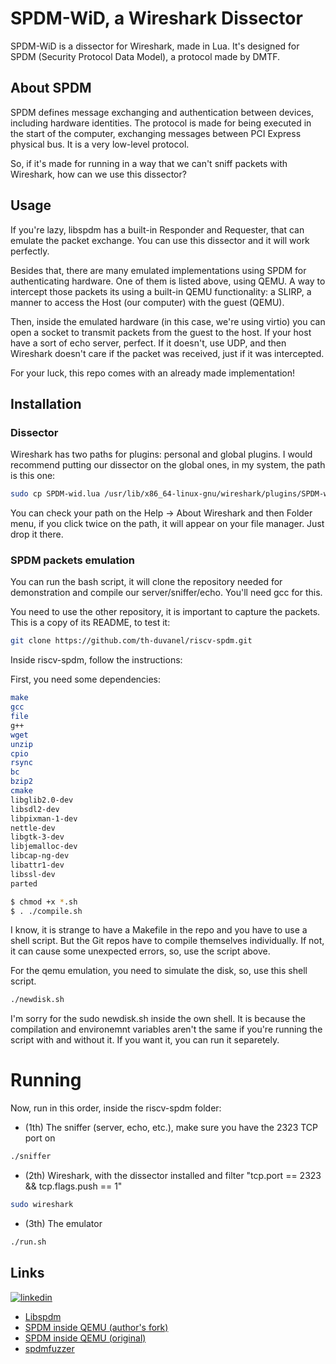 # SPDM-WiD, a Wireshark Dissector

SPDM-WiD is a dissector for Wireshark, made in Lua. It's designed for SPDM (Security Protocol Data Model), a protocol made by DMTF.

## About SPDM
SPDM defines message exchanging and authentication between devices, including hardware identities. The protocol is made for being executed in the start of the computer, exchanging messages between PCI Express physical bus. It is a very low-level protocol.

So, if it's made for running in a way that we can't sniff packets with Wireshark, how can we use this dissector?

## Usage
If you're lazy, libspdm has a built-in Responder and Requester, that can emulate the packet exchange. You can use this dissector and it will work perfectly.

Besides that, there are many emulated implementations using SPDM for authenticating hardware. One of them is listed above, using QEMU. A way to intercept those packets its using a built-in QEMU functionality: a SLIRP, a manner to access the Host (our computer) with the guest (QEMU).

Then, inside the emulated hardware (in this case, we're using virtio) you can open a socket to transmit packets from the guest to the host. If your host have a sort of echo server, perfect. If it doesn't, use UDP, and then Wireshark doesn't care if the packet was received, just if it was intercepted.

For your luck, this repo comes with an already made implementation!


## Installation

### Dissector
Wireshark has two paths for plugins: personal and global plugins. I would recommend putting our dissector on the global ones, in my system, the path is this one:

```bash
sudo cp SPDM-wid.lua /usr/lib/x86_64-linux-gnu/wireshark/plugins/SPDM-wid.lua
```

You can check your path on the Help -> About Wireshark and then Folder menu, if you click twice on the path, it will appear on your file manager. Just drop it there.

### SPDM packets emulation
You can run the bash script, it will clone the repository needed for demonstration and compile our server/sniffer/echo. You'll need gcc for this.

You need to use the other repository, it is important to capture the packets. This is a copy of its README, to test it:

```bash
git clone https://github.com/th-duvanel/riscv-spdm.git
```
Inside riscv-spdm, follow the instructions:

First, you need some dependencies:

```bash
make 
gcc 
file 
g++ 
wget 
unzip 
cpio 
rsync 
bc 
bzip2 
cmake 
libglib2.0-dev 
libsdl2-dev 
libpixman-1-dev 
nettle-dev 
libgtk-3-dev 
libjemalloc-dev 
libcap-ng-dev 
libattr1-dev 
libssl-dev
parted
```

```bash
$ chmod +x *.sh
$ . ./compile.sh
```
I know, it is strange to have a Makefile in the repo and you have to use a shell script. But the Git repos have to compile themselves
individually. If not, it can cause some unexpected errors, so, use the script above.


For the qemu emulation, you need to simulate the disk, so, use this shell script.
```bash
./newdisk.sh
```
I'm sorry for the sudo newdisk.sh inside the own shell. It is because the compilation and environemnt variables aren't the same if you're running the
script with and without it. If you want it, you can run it separetely.

# Running

Now, run in this order, inside the riscv-spdm folder:
- (1th) The sniffer (server, echo, etc.), make sure you have the 2323 TCP port on
```bash
./sniffer
```
- (2th) Wireshark, with the dissector installed and filter "tcp.port == 2323 && tcp.flags.push == 1"
```bash
sudo wireshark
```
- (3th) The emulator
```bash
./run.sh
```

## Links
[![linkedin](https://img.shields.io/badge/linkedin-0A66C2?style=for-the-badge&logo=linkedin&logoColor=white)](https://www.linkedin.com/in/thiago-duvanel?original_referer=https%3A%2F%2Fgithub.com%2F)

 - [Libspdm](https://github.com/DMTF/libspdm)
 - [SPDM inside QEMU (author's fork)](https://github.com/th-duvanel/riscv-spdm)
 - [SPDM inside QEMU (original)](https://github.com/offreitas/riscv-spdm)
 - [spdmfuzzer](https://github.com/th-duvanel/spdmfuzzer)

